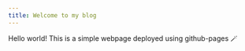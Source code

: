 ```yaml
---
title: Welcome to my blog
---
```


Hello world!
This is a simple webpage deployed using github-pages 🪄
